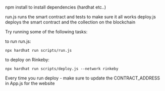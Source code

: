 npm install to install dependencies (hardhat etc..)

run.js runs the smart contract and tests to make sure it all works
deploy.js deploys the smart contract and the collection on the blockchain

Try running some of the following tasks:

to run run.js:

```shell
npx hardhat run scripts/run.js
```

to deploy on Rinkeby: 

```shell
npx hardhat run scripts/deploy.js --network rinkeby
```
Every time you run deploy - make sure to update the CONTRACT_ADDRESS in App.js for the website

